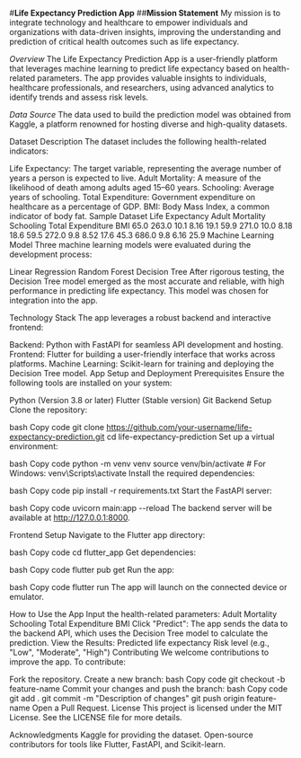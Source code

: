 #**Life Expectancy Prediction App**
##**Mission Statement**
My mission is to integrate technology and healthcare to empower individuals and organizations with data-driven insights, improving the understanding and prediction of critical health outcomes such as life expectancy.

*Overview*
The Life Expectancy Prediction App is a user-friendly platform that leverages machine learning to predict life expectancy based on health-related parameters. The app provides valuable insights to individuals, healthcare professionals, and researchers, using advanced analytics to identify trends and assess risk levels.

*Data Source*
The data used to build the prediction model was obtained from Kaggle, a platform renowned for hosting diverse and high-quality datasets.

Dataset Description
The dataset includes the following health-related indicators:

Life Expectancy: The target variable, representing the average number of years a person is expected to live.
Adult Mortality: A measure of the likelihood of death among adults aged 15–60 years.
Schooling: Average years of schooling.
Total Expenditure: Government expenditure on healthcare as a percentage of GDP.
BMI: Body Mass Index, a common indicator of body fat.
Sample Dataset
Life Expectancy	Adult Mortality	Schooling	Total Expenditure	BMI
65.0	263.0	10.1	8.16	19.1
59.9	271.0	10.0	8.18	18.6
59.5	272.0	9.8	8.52	17.6
45.3	686.0	9.8	6.16	25.9
Machine Learning Model
Three machine learning models were evaluated during the development process:

Linear Regression
Random Forest
Decision Tree
After rigorous testing, the Decision Tree model emerged as the most accurate and reliable, with high performance in predicting life expectancy. This model was chosen for integration into the app.

Technology Stack
The app leverages a robust backend and interactive frontend:

Backend: Python with FastAPI for seamless API development and hosting.
Frontend: Flutter for building a user-friendly interface that works across platforms.
Machine Learning: Scikit-learn for training and deploying the Decision Tree model.
App Setup and Deployment
Prerequisites
Ensure the following tools are installed on your system:

Python (Version 3.8 or later)
Flutter (Stable version)
Git
Backend Setup
Clone the repository:

bash
Copy code
git clone https://github.com/your-username/life-expectancy-prediction.git
cd life-expectancy-prediction
Set up a virtual environment:

bash
Copy code
python -m venv venv
source venv/bin/activate  # For Windows: venv\Scripts\activate
Install the required dependencies:

bash
Copy code
pip install -r requirements.txt
Start the FastAPI server:

bash
Copy code
uvicorn main:app --reload
The backend server will be available at http://127.0.0.1:8000.

Frontend Setup
Navigate to the Flutter app directory:

bash
Copy code
cd flutter_app
Get dependencies:

bash
Copy code
flutter pub get
Run the app:

bash
Copy code
flutter run
The app will launch on the connected device or emulator.

How to Use the App
Input the health-related parameters:
Adult Mortality
Schooling
Total Expenditure
BMI
Click "Predict": The app sends the data to the backend API, which uses the Decision Tree model to calculate the prediction.
View the Results:
Predicted life expectancy
Risk level (e.g., "Low", "Moderate", "High")
Contributing
We welcome contributions to improve the app. To contribute:

Fork the repository.
Create a new branch:
bash
Copy code
git checkout -b feature-name
Commit your changes and push the branch:
bash
Copy code
git add .
git commit -m "Description of changes"
git push origin feature-name
Open a Pull Request.
License
This project is licensed under the MIT License. See the LICENSE file for more details.

Acknowledgments
Kaggle for providing the dataset.
Open-source contributors for tools like Flutter, FastAPI, and Scikit-learn.

